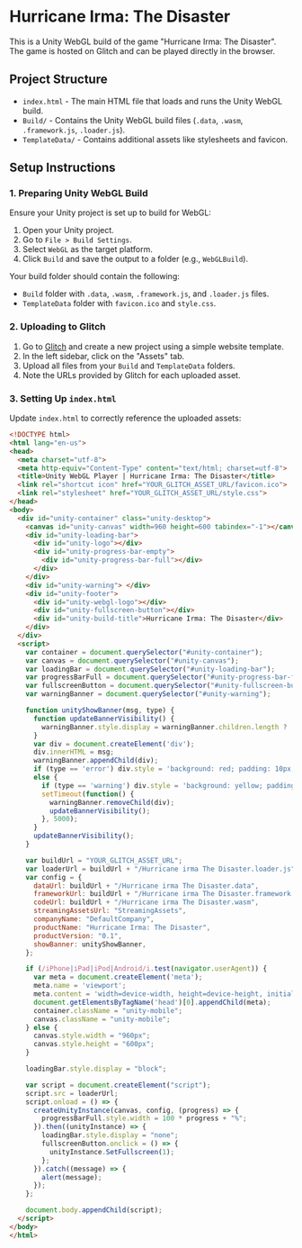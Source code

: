 # Hurricane Irma: The Disaster

This is a Unity WebGL build of the game "Hurricane Irma: The Disaster". The game is hosted on Glitch and can be played directly in the browser.

## Project Structure

- `index.html` - The main HTML file that loads and runs the Unity WebGL build.
- `Build/` - Contains the Unity WebGL build files (`.data`, `.wasm`, `.framework.js`, `.loader.js`).
- `TemplateData/` - Contains additional assets like stylesheets and favicon.

## Setup Instructions

### 1. Preparing Unity WebGL Build

Ensure your Unity project is set up to build for WebGL:
1. Open your Unity project.
2. Go to `File > Build Settings`.
3. Select `WebGL` as the target platform.
4. Click `Build` and save the output to a folder (e.g., `WebGLBuild`).

Your build folder should contain the following:
- `Build` folder with `.data`, `.wasm`, `.framework.js`, and `.loader.js` files.
- `TemplateData` folder with `favicon.ico` and `style.css`.

### 2. Uploading to Glitch

1. Go to [Glitch](https://glitch.com/) and create a new project using a simple website template.
2. In the left sidebar, click on the "Assets" tab.
3. Upload all files from your `Build` and `TemplateData` folders.
4. Note the URLs provided by Glitch for each uploaded asset.

### 3. Setting Up `index.html`

Update `index.html` to correctly reference the uploaded assets:

```html
<!DOCTYPE html>
<html lang="en-us">
<head>
  <meta charset="utf-8">
  <meta http-equiv="Content-Type" content="text/html; charset=utf-8">
  <title>Unity WebGL Player | Hurricane Irma: The Disaster</title>
  <link rel="shortcut icon" href="YOUR_GLITCH_ASSET_URL/favicon.ico">
  <link rel="stylesheet" href="YOUR_GLITCH_ASSET_URL/style.css">
</head>
<body>
  <div id="unity-container" class="unity-desktop">
    <canvas id="unity-canvas" width=960 height=600 tabindex="-1"></canvas>
    <div id="unity-loading-bar">
      <div id="unity-logo"></div>
      <div id="unity-progress-bar-empty">
        <div id="unity-progress-bar-full"></div>
      </div>
    </div>
    <div id="unity-warning"> </div>
    <div id="unity-footer">
      <div id="unity-webgl-logo"></div>
      <div id="unity-fullscreen-button"></div>
      <div id="unity-build-title">Hurricane Irma: The Disaster</div>
    </div>
  </div>
  <script>
    var container = document.querySelector("#unity-container");
    var canvas = document.querySelector("#unity-canvas");
    var loadingBar = document.querySelector("#unity-loading-bar");
    var progressBarFull = document.querySelector("#unity-progress-bar-full");
    var fullscreenButton = document.querySelector("#unity-fullscreen-button");
    var warningBanner = document.querySelector("#unity-warning");

    function unityShowBanner(msg, type) {
      function updateBannerVisibility() {
        warningBanner.style.display = warningBanner.children.length ? 'block' : 'none';
      }
      var div = document.createElement('div');
      div.innerHTML = msg;
      warningBanner.appendChild(div);
      if (type == 'error') div.style = 'background: red; padding: 10px;';
      else {
        if (type == 'warning') div.style = 'background: yellow; padding: 10px;';
        setTimeout(function() {
          warningBanner.removeChild(div);
          updateBannerVisibility();
        }, 5000);
      }
      updateBannerVisibility();
    }

    var buildUrl = "YOUR_GLITCH_ASSET_URL";
    var loaderUrl = buildUrl + "/Hurricane irma The Disaster.loader.js";
    var config = {
      dataUrl: buildUrl + "/Hurricane irma The Disaster.data",
      frameworkUrl: buildUrl + "/Hurricane irma The Disaster.framework.js",
      codeUrl: buildUrl + "/Hurricane irma The Disaster.wasm",
      streamingAssetsUrl: "StreamingAssets",
      companyName: "DefaultCompany",
      productName: "Hurricane Irma: The Disaster",
      productVersion: "0.1",
      showBanner: unityShowBanner,
    };

    if (/iPhone|iPad|iPod|Android/i.test(navigator.userAgent)) {
      var meta = document.createElement('meta');
      meta.name = 'viewport';
      meta.content = 'width=device-width, height=device-height, initial-scale=1.0, user-scalable=no, shrink-to-fit=yes';
      document.getElementsByTagName('head')[0].appendChild(meta);
      container.className = "unity-mobile";
      canvas.className = "unity-mobile";
    } else {
      canvas.style.width = "960px";
      canvas.style.height = "600px";
    }

    loadingBar.style.display = "block";

    var script = document.createElement("script");
    script.src = loaderUrl;
    script.onload = () => {
      createUnityInstance(canvas, config, (progress) => {
        progressBarFull.style.width = 100 * progress + "%";
      }).then((unityInstance) => {
        loadingBar.style.display = "none";
        fullscreenButton.onclick = () => {
          unityInstance.SetFullscreen(1);
        };
      }).catch((message) => {
        alert(message);
      });
    };

    document.body.appendChild(script);
  </script>
</body>
</html>
